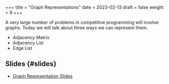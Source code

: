 +++
title = "Graph Representations"
date = 2023-02-13
draft = false
weight = 9
+++

A very large number of problems in competitive programming will involve graphs.  Today we will talk about three 
ways we can represent them.

- Adjacency Matrix
- Adjacency List 
- Edge List

## Slides {#slides}

-   [Graph Representation Slides](/slides/graph-representation.pdf)
